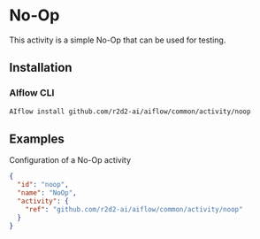 <!--
title: No-Op
weight: 4615
-->

# No-Op
This activity is a simple No-Op that can be used for testing.

## Installation

### AIflow CLI
```bash
AIflow install github.com/r2d2-ai/aiflow/common/activity/noop
```

## Examples
Configuration of a No-Op activity

```json
{
  "id": "noop",
  "name": "NoOp",
  "activity": {
    "ref": "github.com/r2d2-ai/aiflow/common/activity/noop"
  }
}
```